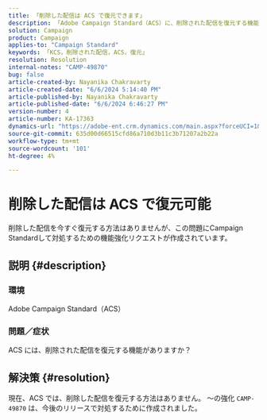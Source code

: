 ```yaml
---
title: 「削除した配信は ACS で復元できます」
description: 「Adobe Campaign Standard（ACS）に、削除された配信を復元する機能があるかどうかを説明します。」
solution: Campaign
product: Campaign
applies-to: "Campaign Standard"
keywords: 「KCS，削除された配信，ACS，復元」
resolution: Resolution
internal-notes: "CAMP-49870"
bug: false
article-created-by: Nayanika Chakravarty
article-created-date: "6/6/2024 5:14:40 PM"
article-published-by: Nayanika Chakravarty
article-published-date: "6/6/2024 6:46:27 PM"
version-number: 4
article-number: KA-17363
dynamics-url: "https://adobe-ent.crm.dynamics.com/main.aspx?forceUCI=1&pagetype=entityrecord&etn=knowledgearticle&id=a278f240-2824-ef11-840a-00224809adb3"
source-git-commit: 635d00d66515cfd86a710d3b11c3b71207a2b22a
workflow-type: tm+mt
source-wordcount: '101'
ht-degree: 4%

---
```


# 削除した配信は ACS で復元可能


削除した配信を今すぐ復元する方法はありませんが、この問題にCampaign Standardして対処するための機能強化リクエストが作成されています。

## 説明 {#description}


### <b>環境</b>

Adobe Campaign Standard（ACS）

### <b>問題／症状</b>

ACS には、削除された配信を復元する機能がありますか？


## 解決策 {#resolution}


現在、ACS では、削除した配信を復元する方法はありません。 ～の強化 `CAMP-49870` は、今後のリリースで対処するために作成されました。
